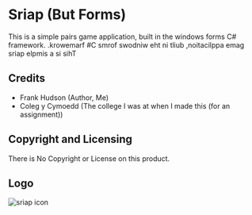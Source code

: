 ﻿# Sriap (But Forms)

This is a simple pairs game application, built in the windows forms C# framework.
.krowemarf #C smrof swodniw eht ni tliub ,noitacilppa emag sriap elpmis a si sihT

## Credits

- Frank Hudson (Author, Me)
- Coleg y Cymoedd (The college I was at when I made this (for an assignment))

## Copyright and Licensing

There is No Copyright or License on this product.

## Logo

![sriap icon](./icon_2.ico)
